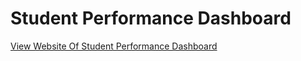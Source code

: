 # Student Performance Dashboard
[View Website Of Student Performance Dashboard](https://saharsaid-droid.github.io/Student-Performance-Dashboard/) 
